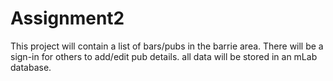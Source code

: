 # Assignment2

This project will contain a list of bars/pubs in the barrie area. 
There will be a sign-in for others to add/edit pub details.
all data will be stored in an mLab database.
